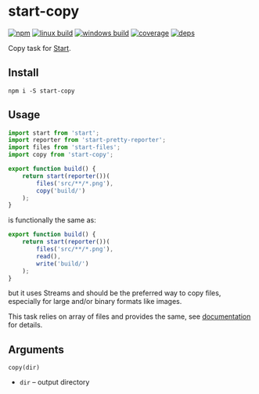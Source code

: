 # start-copy

[![npm](https://img.shields.io/npm/v/start-copy.svg?style=flat-square)](https://www.npmjs.com/package/start-copy)
[![linux build](https://img.shields.io/travis/start-runner/copy/master.svg?label=linux&style=flat-square)](https://travis-ci.org/start-runner/copy)
[![windows build](https://img.shields.io/appveyor/ci/start-runner/copy/master.svg?label=windows&style=flat-square)](https://ci.appveyor.com/project/start-runner/copy)
[![coverage](https://img.shields.io/codecov/c/github/start-runner/copy/master.svg?style=flat-square)](https://codecov.io/github/start-runner/copy)
[![deps](https://img.shields.io/gemnasium/start-runner/copy.svg?style=flat-square)](https://gemnasium.com/start-runner/copy)

Copy task for [Start](https://github.com/start-runner/start).

## Install

```
npm i -S start-copy
```

## Usage

```js
import start from 'start';
import reporter from 'start-pretty-reporter';
import files from 'start-files';
import copy from 'start-copy';

export function build() {
    return start(reporter())(
        files('src/**/*.png'),
        copy('build/')
    );
}
```

is functionally the same as:

```js
export function build() {
    return start(reporter())(
        files('src/**/*.png'),
        read(),
        write('build/')
    );
}
```

but it uses Streams and should be the preferred way to copy files, especially for large and/or binary formats like images.

This task relies on array of files and provides the same, see [documentation](https://github.com/start-runner/start#readme) for details.

## Arguments

`copy(dir)`

* `dir` – output directory
